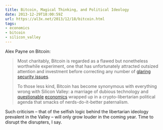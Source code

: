 ```yaml
---
title: Bitcoin, Magical Thinking, and Political Ideology
date: 2013-12-29T18:00:59Z
url: https://al3x.net/2013/12/18/bitcoin.html
tags:
- economics
- bitcoin
- silicon_valley
---
```

Alex Payne on Bitcoin:

> Most charitably, Bitcoin is regarded as a flawed but nonetheless worthwhile experiment, one that has unfortunately attracted outsized attention and investment before correcting any number of [glaring security issues][1].
>
> To those less kind, Bitcoin has become synonymous with everything wrong with Silicon Valley: a marriage of dubious technology and [questionable][2] [economics][3] wrapped up in a crypto-libertarian political agenda that smacks of nerds-do-it-better paternalism.

Such criticism – that of the selfish logic behind the libertarian ideology prevalent in the Valley – will only grow louder in the coming year. Time to disrupt the disrupters, I say.

[1]: https://en.bitcoin.it/wiki/Weaknesses
[2]: https://www.economonitor.com/blog/2013/03/bitcoin-bubble-or-new-virtual-currency/
[3]: https://marginalrevolution.com/marginalrevolution/2011/04/the-economics-of-bitcoin.html
